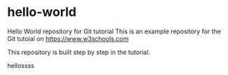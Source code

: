 # hello-world
Hello World repository for Git tutorial
This is an example repository for the Git tutoial on https://www.w3schools.com

This repository is built step by step in the tutorial.

hellossss
